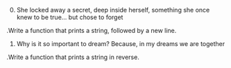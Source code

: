 0. She locked away a secret, deep inside herself, something she once knew to be true... but chose to forget

.Write a function that prints a string, followed by a new line.

1. Why is it so important to dream? Because, in my dreams we are together

.Write a function that prints a string in reverse.
